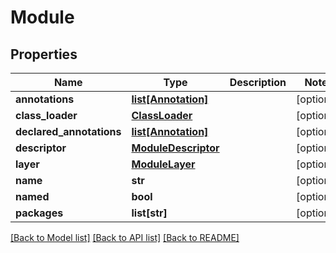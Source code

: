 # Module

## Properties
Name | Type | Description | Notes
------------ | ------------- | ------------- | -------------
**annotations** | [**list[Annotation]**](Annotation.md) |  | [optional] 
**class_loader** | [**ClassLoader**](ClassLoader.md) |  | [optional] 
**declared_annotations** | [**list[Annotation]**](Annotation.md) |  | [optional] 
**descriptor** | [**ModuleDescriptor**](ModuleDescriptor.md) |  | [optional] 
**layer** | [**ModuleLayer**](ModuleLayer.md) |  | [optional] 
**name** | **str** |  | [optional] 
**named** | **bool** |  | [optional] 
**packages** | **list[str]** |  | [optional] 

[[Back to Model list]](../README.md#documentation-for-models) [[Back to API list]](../README.md#documentation-for-api-endpoints) [[Back to README]](../README.md)


